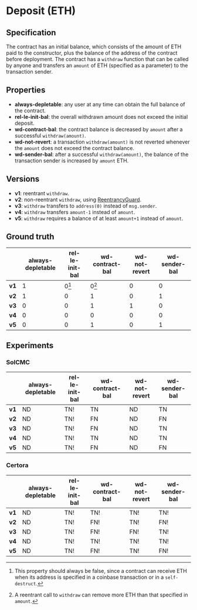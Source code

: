 # Deposit (ETH)

## Specification
The contract has an initial balance, which consists of the amount of ETH paid to the constructor, plus the balance of the address of the contract before deployment. The contract has a `withdraw` function that can be called by anyone and transfers an `amount` of ETH (specified as a parameter) to the transaction sender.

## Properties
- **always-depletable**: any user at any time can obtain the full balance of the contract.
- **rel-le-init-bal**: the overall withdrawn amount does not exceed the initial deposit.
- **wd-contract-bal**: the contract balance is decreased by `amount` after a successful `withdraw(amount)`.
- **wd-not-revert**: a transaction `withdraw(amount)` is not reverted whenever the `amount` does not exceed the contract balance.
- **wd-sender-bal**: after a successful `withdraw(amount)`, the balance of the transaction sender is increased by `amount` ETH.

## Versions
- **v1**: reentrant `withdraw`.
- **v2**: non-reentrant `withdraw`, using [ReentrancyGuard](https://github.com/OpenZeppelin/openzeppelin-contracts/blob/v4.8.2/contracts/security/ReentrancyGuard.sol).
- **v3**: `withdraw` transfers to `address(0)` instead of `msg.sender`.
- **v4**: `withdraw` transfers `amount-1` instead of `amount`.
- **v5**: `withdraw` requires a balance of at least `amount+1` instead of `amount`.

## Ground truth
|        | always-depletable | rel-le-init-bal   | wd-contract-bal   | wd-not-revert     | wd-sender-bal     |
|--------|-------------------|-------------------|-------------------|-------------------|-------------------|
| **v1** | 1                 | 0[^1]             | 0[^2]             | 0                 | 0                 |
| **v2** | 1                 | 0                 | 1                 | 0                 | 1                 |
| **v3** | 0                 | 0                 | 1                 | 1                 | 0                 |
| **v4** | 0                 | 0                 | 0                 | 0                 | 0                 |
| **v5** | 0                 | 0                 | 1                 | 0                 | 1                 |
 
[^1]: This property should always be false, since a contract can receive ETH when its address is specified in a coinbase transaction or in a `self-destruct`.
[^2]: A reentrant call to `withdraw` can remove more ETH than that specified in `amount`.

## Experiments

### SolCMC
|        | always-depletable | rel-le-init-bal   | wd-contract-bal   | wd-not-revert     | wd-sender-bal     |
|--------|-------------------|-------------------|-------------------|-------------------|-------------------|
| **v1** | ND                | TN!               | TN                | ND                | TN                |
| **v2** | ND                | TN!               | FN                | ND                | FN                |
| **v3** | ND                | TN!               | FN                | ND                | TN                |
| **v4** | ND                | TN!               | TN                | ND                | TN                |
| **v5** | ND                | TN!               | FN                | ND                | FN                | 

### Certora
|        | always-depletable | rel-le-init-bal   | wd-contract-bal   | wd-not-revert     | wd-sender-bal     |
|--------|-------------------|-------------------|-------------------|-------------------|-------------------|
| **v1** | ND                | TN!               | TN!               | TN!               | TN!               |
| **v2** | ND                | TN!               | FN!               | TN!               | FN!               |
| **v3** | ND                | TN!               | FN!               | FN!               | TN!               |
| **v4** | ND                | TN!               | TN!               | TN!               | TN!               |
| **v5** | ND                | TN!               | FN!               | TN!               | FN!               |
